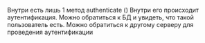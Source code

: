 Внутри есть лишь 1 метод authenticate ()
Внутри его происходит аутентификация. Можно обратиться к БД и увидеть, что такой пользователь есть. Можно обратиться к другому серверу  для проведения аутентификации